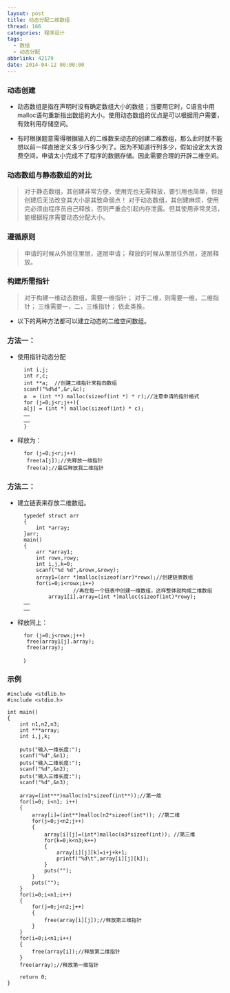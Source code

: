 ```yaml
---
layout: post
title: 动态分配二维数组
thread: 166
categories: 程序设计
tags:
  - 数组
  - 动态分配
abbrlink: 42179
date: 2014-04-12 00:00:00
---
```


### 动态创建

* 动态数组是指在声明时没有确定数组大小的数组；当要用它时，C语言中用malloc语句重新指出数组的大小。使用动态数组的优点是可以根据用户需要，有效利用存储空间。

* 有时根据题意需得根据输入的二维数来动态的创建二维数组，那么此时就不能想以前一样直接定义多少行多少列了。因为不知道行列多少，假如设定太大浪费空间，申请太小完成不了程序的数据存储。因此需要合理的开辟二维空间。
<!--more-->
### 动态数组与静态数组的对比

>对于静态数组，其创建非常方便，使用完也无需释放，要引用也简单，但是创建后无法改变其大小是其致命弱点！
对于动态数组，其创建麻烦，使用完必须由程序员自己释放，否则严重会引起内存泄露。但其使用非常灵活，能根据程序需要动态分配大小。

### 遵循原则

>申请的时候从外层往里层，逐层申请；
释放的时候从里层往外层，逐层释放。

### 构建所需指针

>对于构建一维动态数组，需要一维指针；
对于二维，则需要一维，二维指针；
三维需要一，二，三维指针；
依此类推。

* 以下的两种方法都可以建立动态的二维空间数组。

### 方法一：

* 使用指针动态分配

		int i,j;
		int r,c;
		int **a;  //创建二维指针来指向数组
		scanf("%d%d",&r,&c);
		a  = (int **) malloc(sizeof(int *) * r);//注意申请的指针格式
		for (j=0;j<r;j++){
		a[j] = (int *) malloc(sizeof(int) * c);
		……
		……
		}

* 释放为：

		for (j=0;j<r;j++)
		 free(a[j]);//先释放一维指针
		 free(a);//最后释放我二维指针

### 方法二：

* 建立链表来存放二维数组。

		typedef struct arr
		{
		    int *array;
		}arr;
		main()
		{
		    arr *array1;
		    int rowx,rowy;
		    int i,j,k=0;
		    scanf("%d %d",&rowx,&rowy);
		    array1=(arr *)malloc(sizeof(arr)*rowx);//创建链表数组
		    for(i=0;i<rowx;i++)
		                //再在每一个链表中创建一维数组，这样整体就构成二维数组
		        array1[i].array=(int *)malloc(sizeof(int)*rowy);
		……
		……

* 释放同上：

		for (j=0;j<rowx;j++)
		 free(array1[j].array);
		 free(array);

		｝

### 示例

	#include <stdlib.h>
	#include <stdio.h>

	int main()
	{
		int n1,n2,n3;
		int ***array;
		int i,j,k;

		puts("输入一维长度:");
		scanf("%d",&n1);
		puts("输入二维长度:");
		scanf("%d",&n2);
		puts("输入三维长度:");
		scanf("%d",&n3);

		array=(int***)malloc(n1*sizeof(int**));//第一维
		for(i=0; i<n1; i++)
		{
			array[i]=(int**)malloc(n2*sizeof(int*)); //第二维
			for(j=0;j<n2;j++)
			{
				array[i][j]=(int*)malloc(n3*sizeof(int)); //第三维
				for(k=0;k<n3;k++)
				{
					array[i][j][k]=i+j+k+1;
					printf("%d\t",array[i][j][k]);
				}
				puts("");
			}
			puts("");
		}
		for(i=0;i<n1;i++)
		{
			for(j=0;j<n2;j++)
			{
				free(array[i][j]);//释放第三维指针
			}
		}
		for(i=0;i<n1;i++)
		{
			free(array[i]);//释放第二维指针
		}
		free(array);//释放第一维指针

		return 0;
	}
